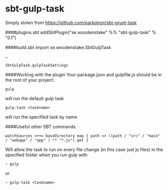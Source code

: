 sbt-gulp-task
============
Simply stolen from https://github.com/parkotron/sbt-grunt-task

####plugins.sbt
	addSbtPlugin("se.woodenstake" %% "sbt-gulp-task" % "0.1")

####build.sbt
	import se.woodenstake.SbtGulpTask

	…

	SbtGulpTask.gulpTaskSettings

####Working with the plugin
Your package.json and gulpfile.js should be in the root of your project:
	
	gulp

will run the default gulp task

	gulp-task <taskname>

will run the specified task by name

####Useful other SBT commands 

	watchSources <++= baseDirectory map { path => ((path / "src" / "main" / "webapp" / "app" ) ** "*.js").get }
Will allow the task to run on every file change (in this case just js files) in the specified folder when you run gulp with

	~ gulp

or

	~ gulp-task <taskname>